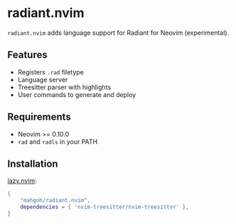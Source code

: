 # radiant.nvim
`radiant.nvim` adds language support for Radiant for Neovim (experimental).

## Features
- Registers `.rad` filetype
- Language server
- Treesitter parser with highlights
- User commands to generate and deploy

## Requirements
- Neovim >= 0.10.0
- `rad` and `radls` in your PATH

## Installation
[lazy.nvim](https://github.com/folke/lazy.nvim):
```lua
{
    "mahgoh/radiant.nvim",
    dependencies = { 'nvim-treesitter/nvim-treesitter' },
}
```
